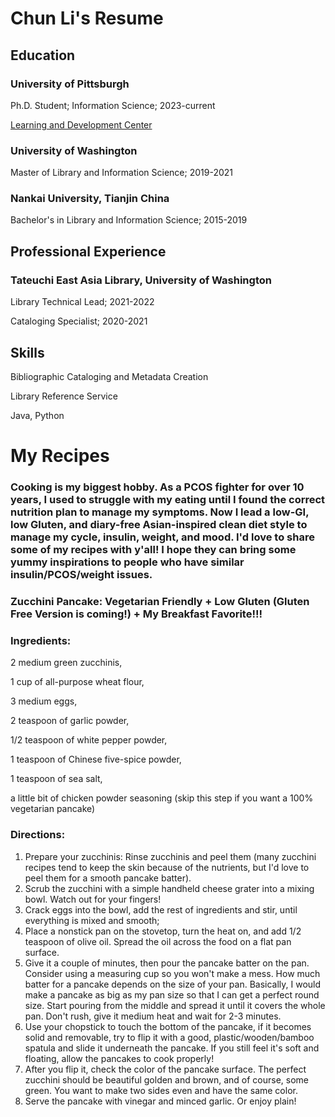 # Chun Li's Resume
## Education
### University of Pittsburgh 
Ph.D. Student; Information Science; 2023-current

[Learning and Development Center](https://www.lrdc.pitt.edu/)
### University of Washington
Master of Library and Information Science; 2019-2021
### Nankai University, Tianjin China
Bachelor's in Library and Information Science; 2015-2019
## Professional Experience
### Tateuchi East Asia Library, University of Washington
Library Technical Lead; 2021-2022


Cataloging Specialist; 2020-2021
## Skills
Bibliographic Cataloging and Metadata Creation


Library Reference Service

Java, Python


# My Recipes
### Cooking is my biggest hobby. As a PCOS fighter for over 10 years, I used to struggle with my eating until I found the correct nutrition plan to manage my symptoms. Now I lead a low-GI, low Gluten, and diary-free Asian-inspired clean diet style to manage my cycle, insulin, weight, and mood. I'd love to share some of my recipes with y'all! I hope they can bring some yummy inspirations to people who have similar insulin/PCOS/weight issues. 
### Zucchini Pancake: Vegetarian Friendly + Low Gluten (Gluten Free Version is coming!) + My Breakfast Favorite!!! 
### Ingredients:

2 medium green zucchinis,

1 cup of all-purpose wheat flour,

3 medium eggs,

2 teaspoon of garlic powder,

1/2 teaspoon of white pepper powder,

1 teaspoon of Chinese five-spice powder,

1 teaspoon of sea salt,

a little bit of chicken powder seasoning (skip this step if you want a 100% vegetarian pancake)
### Directions:
1. Prepare your zucchinis: Rinse zucchinis and peel them (many zucchini recipes tend to keep the skin because of the nutrients, but I'd love to peel them for a smooth pancake batter).
2. Scrub the zucchini with a simple handheld cheese grater into a mixing bowl. Watch out for your fingers!
3. Crack eggs into the bowl, add the rest of ingredients and stir, until everything is mixed and smooth;
4. Place a nonstick pan on the stovetop, turn the heat on, and add 1/2 teaspoon of olive oil. Spread the oil across the food on a flat pan surface. 
5. Give it a couple of minutes, then pour the pancake batter on the pan. Consider using a measuring cup so you won't make a mess. How much batter for a pancake depends on the size of your pan. Basically, I would make a pancake as big as my pan size so that I can get a perfect round size. Start pouring from the middle and spread it until it covers the whole pan. Don't rush, give it medium heat and wait for 2-3 minutes.
6. Use your chopstick to touch the bottom of the pancake, if it becomes solid and removable, try to flip it with a good, plastic/wooden/bamboo spatula and slide it underneath the pancake. If you still feel it's soft and floating, allow the pancakes to cook properly!
7. After you flip it, check the color of the pancake surface. The perfect zucchini should be beautiful golden and brown, and of course, some green. You want to make two sides even and have the same color.
8. Serve the pancake with vinegar and minced garlic. Or enjoy plain!



